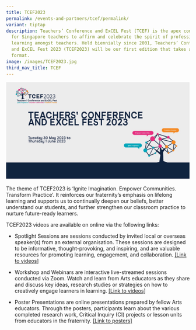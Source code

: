 ```yaml
---
title: TCEF2023
permalink: /events-and-partners/tcef/permalink/
variant: tiptap
description: Teachers’ Conference and ExCEL Fest (TCEF) is the apex conference
  for Singapore teachers to affirm and celebrate the spirit of professional
  learning amongst teachers. Held biennially since 2001, Teachers’ Conference
  and ExCEL Fest 2023 (TCEF2023) will be our first edition that takes a blended
  format.
image: /images/TCEF2023.jpg
third_nav_title: TCEF
---
```

![](/images/TCEF2023.jpg)

The theme of TCEF2023 is ‘Ignite Imagination. Empower Communities. Transform Practice’. It reinforces our fraternity’s emphasis on lifelong learning and supports us to continually deepen our beliefs, better understand our students, and further strengthen our classroom practice to nurture future-ready learners.

TCEF2023 videos are available on online via the following links:

*   Spotlight Sessions are sessions conducted by invited local or overseas speaker(s) from an external organisation. These sessions are designed to be informative, thought-provoking, and inspiring, and are valuable resources for promoting learning, engagement, and collaboration. [\[Link to videos\]](https://go.gov.sg/tcef2023artssl)
    
*   Workshop and Webinars are interactive live-streamed sessions conducted via Zoom. Watch and learn from Arts educators as they share and discuss key ideas, research studies or strategies on how to creatively engage learners in learning. [\[Link to videos\]](https://go.gov.sg/tcef2023artsww)
    
*   Poster Presentations are online presentations prepared by fellow Arts educators. Through the posters, participants learn about the various completed research work, Critical Inquiry (CI) projects or lesson units from educators in the fraternity. [\[Link to posters\]](https://go.gov.sg/tcef2023artspp)